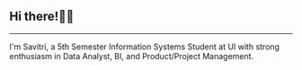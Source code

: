 ## Hi there!👋🏻 
--- 

I'm Savitri, a 5th Semester Information Systems Student at UI with strong enthusiasm in Data Analyst, BI, and Product/Project Management.
